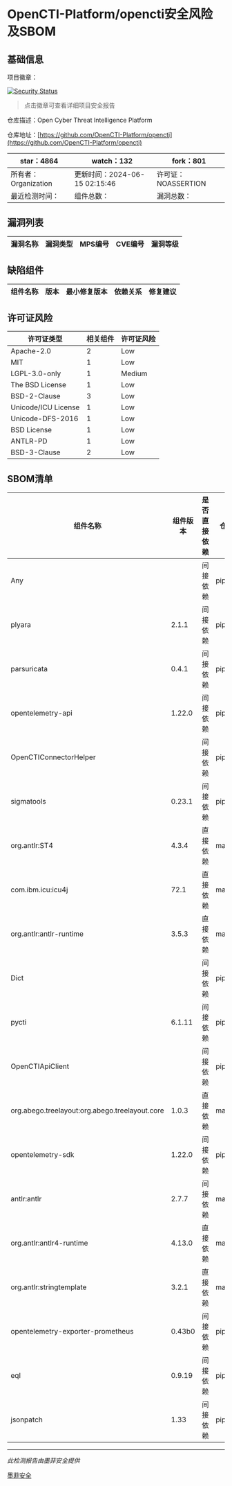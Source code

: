 # OpenCTI-Platform/opencti安全风险及SBOM

## 基础信息

项目徽章：

[![Security Status](https://www.murphysec.com/platform3/v31/badge/1801694012167954432.svg)](https://www.murphysec.com/console/report/1692605715004149760/1801694012167954432)

> 点击徽章可查看详细项目安全报告

仓库描述：Open Cyber Threat Intelligence Platform

仓库地址：[https://github.com/OpenCTI-Platform/opencti](https://github.com/OpenCTI-Platform/opencti)

| star：4864 | watch：132 | fork：801 |
| ----------- | -------------- | ------------ |
| 所有者：Organization | 更新时间：2024-06-15 02:15:46 | 许可证：NOASSERTION |
| 最近检测时间： | 组件总数： | 漏洞总数： |




## 漏洞列表

| 漏洞名称 | 漏洞类型 | MPS编号 | CVE编号 | 漏洞等级 |
| ------- | ------ | ------- | ------ | ----- |





## 缺陷组件

| 组件名称 | 版本 | 最小修复版本 | 依赖关系 | 修复建议 |
| -------- | ---- | ------------ | -------- | -------- |





## 许可证风险

| 许可证类型 | 相关组件 | 许可证风险 |
| ---------- | -------- | ---------- |
|Apache-2.0|2|Low|
|MIT|1|Low|
|LGPL-3.0-only|1|Medium|
|The BSD License|1|Low|
|BSD-2-Clause|3|Low|
|Unicode/ICU License|1|Low|
|Unicode-DFS-2016|1|Low|
|BSD License|1|Low|
|ANTLR-PD|1|Low|
|BSD-3-Clause|2|Low|




## SBOM清单

| 组件名称 | 组件版本 | 是否直接依赖 | 仓库 |
| -------- | -------- | ------------ | ---- |
|Any||间接依赖|pip|
|plyara|2.1.1|间接依赖|pip|
|parsuricata|0.4.1|间接依赖|pip|
|opentelemetry-api|1.22.0|间接依赖|pip|
|OpenCTIConnectorHelper||间接依赖|pip|
|sigmatools|0.23.1|间接依赖|pip|
|org.antlr:ST4|4.3.4|直接依赖|maven|
|com.ibm.icu:icu4j|72.1|直接依赖|maven|
|org.antlr:antlr-runtime|3.5.3|直接依赖|maven|
|Dict||间接依赖|pip|
|pycti|6.1.11|间接依赖|pip|
|OpenCTIApiClient||间接依赖|pip|
|org.abego.treelayout:org.abego.treelayout.core|1.0.3|直接依赖|maven|
|opentelemetry-sdk|1.22.0|间接依赖|pip|
|antlr:antlr|2.7.7|间接依赖|maven|
|org.antlr:antlr4-runtime|4.13.0|直接依赖|maven|
|org.antlr:stringtemplate|3.2.1|直接依赖|maven|
|opentelemetry-exporter-prometheus|0.43b0|间接依赖|pip|
|eql|0.9.19|间接依赖|pip|
|jsonpatch|1.33|间接依赖|pip|


------

*此检测报告由墨菲安全提供*

[墨菲安全](www.murphysec.com)